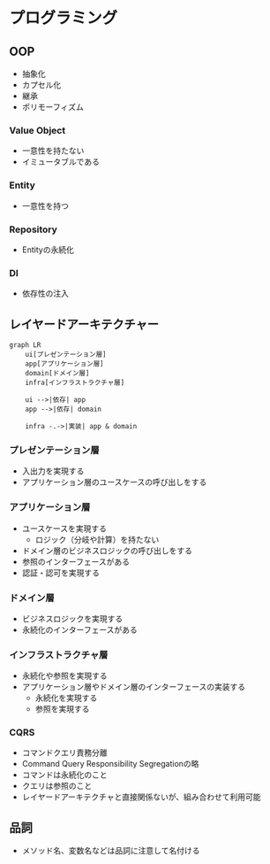 # プログラミング
## OOP
* 抽象化
* カプセル化
* 継承
* ポリモーフィズム

### Value Object
* 一意性を持たない
* イミュータブルである

### Entity
* 一意性を持つ

### Repository
* Entityの永続化

### DI
* 依存性の注入

## レイヤードアーキテクチャー
```mermaid
graph LR
    ui[プレゼンテーション層]
    app[アプリケーション層]
    domain[ドメイン層]
    infra[インフラストラクチャ層]

    ui -->|依存| app
    app -->|依存| domain

    infra -.->|実装| app & domain
```

### プレゼンテーション層
* 入出力を実現する
* アプリケーション層のユースケースの呼び出しをする

### アプリケーション層
* ユースケースを実現する
    * ロジック（分岐や計算）を持たない
* ドメイン層のビジネスロジックの呼び出しをする
* 参照のインターフェースがある
* 認証・認可を実現する

### ドメイン層
* ビジネスロジックを実現する
* 永続化のインターフェースがある

### インフラストラクチャ層
* 永続化や参照を実現する
* アプリケーション層やドメイン層のインターフェースの実装する
    * 永続化を実現する
    * 参照を実現する

### CQRS
* コマンドクエリ責務分離
* Command Query Responsibility Segregationの略
* コマンドは永続化のこと
* クエリは参照のこと
* レイヤードアーキテクチャと直接関係ないが、組み合わせて利用可能

## 品詞
* メソッド名、変数名などは品詞に注意して名付ける
